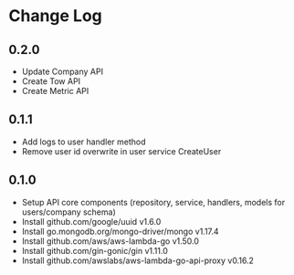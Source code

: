 # Change Log

## 0.2.0
* Update Company API
* Create Tow API
* Create Metric API

## 0.1.1
* Add logs to user handler method
* Remove user id overwrite in user service CreateUser

## 0.1.0
* Setup API core components (repository, service, handlers, models for users/company schema)
* Install github.com/google/uuid v1.6.0
* Install go.mongodb.org/mongo-driver/mongo v1.17.4
* Install github.com/aws/aws-lambda-go v1.50.0
* Install github.com/gin-gonic/gin v1.11.0
* Install github.com/awslabs/aws-lambda-go-api-proxy v0.16.2